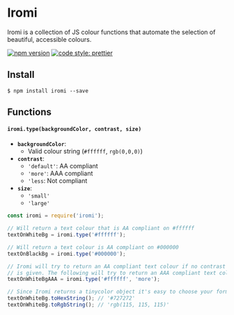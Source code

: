 # Iromi

Iromi is a collection of JS colour functions that automate the selection of beautiful, accessible colours.

[![npm version](https://img.shields.io/npm/v/iromi.svg?style=flat-square)](https://www.npmjs.com/package/iromi)
[![code style: prettier](https://img.shields.io/badge/code_style-prettier-ff69b4.svg?style=flat-square)](https://github.com/prettier/prettier)

## Install

```
$ npm install iromi --save
```

## Functions

#### `iromi.type(backgroundColor, contrast, size)`

* **`backgroundColor`**:
  * Valid colour string (`#ffffff`, `rgb(0,0,0)`)
* **`contrast`**:
  * `'default'`: AA compliant
  * `'more'`: AAA compliant
  * `'less`: Not compliant
* **`size`**:
  * `'small'`
  * `'large'`

```js
const iromi = require('iromi');

// Will return a text colour that is AA compliant on #ffffff
textOnWhiteBg = iromi.type('#ffffff');

// Will return a text colour is AA compliant on #000000
textOnBlackBg = iromi.type('#000000');

// Iromi will try to return an AA compliant text colour if no contrast argument
// is given. The following will try to return an AAA compliant text colour.
textOnWhiteBgAAA = iromi.type('#ffffff', 'more');

// Since Iromi returns a tinycolor object it's easy to choose your format
textOnWhiteBg.toHexString(); // '#727272'
textOnWhiteBg.toRgbString(); // 'rgb(115, 115, 115)'
```
